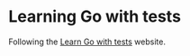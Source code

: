 # Learning Go with tests

Following the [Learn Go with tests](https://quii.gitbook.io/learn-go-with-tests/) website.